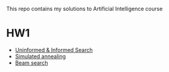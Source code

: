 This repo contains my solutions to Artificial Intelligence course

# HW1
- [Uninformed & Informed Search]()
- [Simulated annealing]()
- [Beam search]()